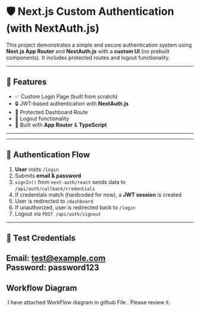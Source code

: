 # 🛡️ Next.js Custom Authentication (with NextAuth.js)

This project demonstrates a simple and secure authentication system using **Next.js App Router** and **NextAuth.js** with a **custom UI** (no prebuilt components). It includes protected routes and logout functionality.

---

## 🚀 Features

- ✅ Custom Login Page (built from scratch)
- 🔒 JWT-based authentication with **NextAuth.js**
- 🔐 Protected Dashboard Route
- 🚪 Logout functionality
- 🔧 Built with **App Router** & **TypeScript**

---


---

## 🔐 Authentication Flow

1. **User** visits `/login`
2. Submits **email & password**
3. `signIn()` from `next-auth/react` sends data to `/api/auth/callback/credentials`
4. If credentials match (hardcoded for now), a **JWT session** is created
5. User is redirected to `/dashboard`
6. If unauthorized, user is redirected back to `/login`
7. Logout via `POST /api/auth/signout`

---

## 🧪 Test Credentials


Email: test@example.com  
Password: password123
---


## Workflow Diagram
.I have attached WorkFlow diagram in github File . Please review it.
 



